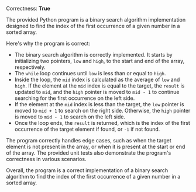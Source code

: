 Correctness: **True**

The provided Python program is a binary search algorithm implementation designed to find the index of the first occurrence of a given number in a sorted array. 

Here's why the program is correct:

- The binary search algorithm is correctly implemented. It starts by initializing two pointers, `low` and `high`, to the start and end of the array, respectively.
- The `while` loop continues until `low` is less than or equal to `high`.
- Inside the loop, the `mid` index is calculated as the average of `low` and `high`. If the element at the `mid` index is equal to the target, the `result` is updated to `mid`, and the `high` pointer is moved to `mid - 1` to continue searching for the first occurrence on the left side.
- If the element at the `mid` index is less than the target, the `low` pointer is moved to `mid + 1` to search on the right side. Otherwise, the `high` pointer is moved to `mid - 1` to search on the left side.
- Once the loop ends, the `result` is returned, which is the index of the first occurrence of the target element if found, or `-1` if not found.

The program correctly handles edge cases, such as when the target element is not present in the array, or when it is present at the start or end of the array. The provided unit tests also demonstrate the program's correctness in various scenarios.

Overall, the program is a correct implementation of a binary search algorithm to find the index of the first occurrence of a given number in a sorted array.